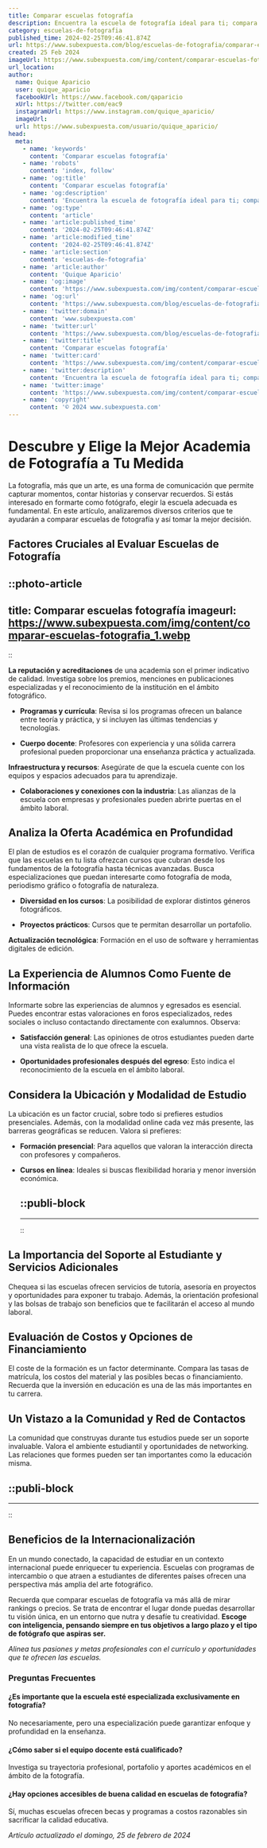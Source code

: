 ```yaml
---
title: Comparar escuelas fotografía
description: Encuentra la escuela de fotografía ideal para ti; compara programas, precios y valoraciones para tomar la mejor decisión.
category: escuelas-de-fotografia
published_time: 2024-02-25T09:46:41.874Z
url: https://www.subexpuesta.com/blog/escuelas-de-fotografia/comparar-escuelas-fotografia
created: 25 Feb 2024
imageUrl: https://www.subexpuesta.com/img/content/comparar-escuelas-fotografia_1.webp
url_location:
author:
  name: Quique Aparicio
  user: quique_aparicio
  facebookUrl: https://www.facebook.com/qaparicio
  xUrl: https://twitter.com/eac9
  instagramUrl: https://www.instagram.com/quique_aparicio/
  imageUrl: 
  url: https://www.subexpuesta.com/usuario/quique_aparicio/
head:
  meta:
    - name: 'keywords'
      content: 'Comparar escuelas fotografía'
    - name: 'robots'
      content: 'index, follow'
    - name: 'og:title'
      content: 'Comparar escuelas fotografía'
    - name: 'og:description'
      content: 'Encuentra la escuela de fotografía ideal para ti; compara programas, precios y valoraciones para tomar la mejor decisión.'
    - name: 'og:type'
      content: 'article'
    - name: 'article:published_time'
      content: '2024-02-25T09:46:41.874Z'
    - name: 'article:modified_time'
      content: '2024-02-25T09:46:41.874Z'
    - name: 'article:section'
      content: 'escuelas-de-fotografia'
    - name: 'article:author'
      content: 'Quique Aparicio'
    - name: 'og:image'
      content: 'https://www.subexpuesta.com/img/content/comparar-escuelas-fotografia_1.webp'
    - name: 'og:url'
      content: 'https://www.subexpuesta.com/blog/escuelas-de-fotografia/comparar-escuelas-fotografia'
    - name: 'twitter:domain'
      content: 'www.subexpuesta.com'
    - name: 'twitter:url'
      content: 'https://www.subexpuesta.com/blog/escuelas-de-fotografia/comparar-escuelas-fotografia'
    - name: 'twitter:title'
      content: 'Comparar escuelas fotografía'
    - name: 'twitter:card'
      content: 'https://www.subexpuesta.com/img/content/comparar-escuelas-fotografia_1.webp'
    - name: 'twitter:description'
      content: 'Encuentra la escuela de fotografía ideal para ti; compara programas, precios y valoraciones para tomar la mejor decisión.'
    - name: 'twitter:image'
      content: 'https://www.subexpuesta.com/img/content/comparar-escuelas-fotografia_1.webp'
    - name: 'copyright'
      content: '© 2024 www.subexpuesta.com'
---
```

# Descubre y Elige la Mejor Academia de Fotografía a Tu Medida

La fotografía, más que un arte, es una forma de comunicación que permite capturar momentos, contar historias y conservar recuerdos. Si estás interesado en formarte como fotógrafo, elegir la escuela adecuada es fundamental. En este artículo, analizaremos diversos criterios que te ayudarán a comparar escuelas de fotografía y así tomar la mejor decisión.

## Factores Cruciales al Evaluar Escuelas de Fotografía


::photo-article
---
title: Comparar escuelas fotografía
imageurl: https://www.subexpuesta.com/img/content/comparar-escuelas-fotografia_1.webp
---
::



**La reputación y acreditaciones** de una academia son el primer indicativo de calidad. Investiga sobre los premios, menciones en publicaciones especializadas y el reconocimiento de la institución en el ámbito fotográfico.

- **Programas y currícula**: Revisa si los programas ofrecen un balance entre teoría y práctica, y si incluyen las últimas tendencias y tecnologías.

- **Cuerpo docente**: Profesores con experiencia y una sólida carrera profesional pueden proporcionar una enseñanza práctica y actualizada.

**Infraestructura y recursos**: Asegúrate de que la escuela cuente con los equipos y espacios adecuados para tu aprendizaje.

- **Colaboraciones y conexiones con la industria**: Las alianzas de la escuela con empresas y profesionales pueden abrirte puertas en el ámbito laboral.

## Analiza la Oferta Académica en Profundidad

El plan de estudios es el corazón de cualquier programa formativo. Verifica que las escuelas en tu lista ofrezcan cursos que cubran desde los fundamentos de la fotografía hasta técnicas avanzadas. Busca especializaciones que puedan interesarte como fotografía de moda, periodismo gráfico o fotografía de naturaleza.

- **Diversidad en los cursos**: La posibilidad de explorar distintos géneros fotográficos.

- **Proyectos prácticos**: Cursos que te permitan desarrollar un portafolio.

**Actualización tecnológica**: Formación en el uso de software y herramientas digitales de edición.

## La Experiencia de Alumnos Como Fuente de Información

Informarte sobre las experiencias de alumnos y egresados es esencial. Puedes encontrar estas valoraciones en foros especializados, redes sociales o incluso contactando directamente con exalumnos. Observa:

- **Satisfacción general**: Las opiniones de otros estudiantes pueden darte una vista realista de lo que ofrece la escuela.

- **Oportunidades profesionales después del egreso**: Esto indica el reconocimiento de la escuela en el ámbito laboral.

## Considera la Ubicación y Modalidad de Estudio

La ubicación es un factor crucial, sobre todo si prefieres estudios presenciales. Además, con la modalidad online cada vez más presente, las barreras geográficas se reducen. Valora si prefieres:

- **Formación presencial**: Para aquellos que valoran la interacción directa con profesores y compañeros.

- **Cursos en línea**: Ideales si buscas flexibilidad horaria y menor inversión económica.


  ::publi-block
  ---
  ---
  ::
  
  

## La Importancia del Soporte al Estudiante y Servicios Adicionales

Chequea si las escuelas ofrecen servicios de tutoría, asesoría en proyectos y oportunidades para exponer tu trabajo. Además, la orientación profesional y las bolsas de trabajo son beneficios que te facilitarán el acceso al mundo laboral.

## Evaluación de Costos y Opciones de Financiamiento

El coste de la formación es un factor determinante. Compara las tasas de matrícula, los costos del material y las posibles becas o financiamiento. Recuerda que la inversión en educación es una de las más importantes en tu carrera.

## Un Vistazo a la Comunidad y Red de Contactos

La comunidad que construyas durante tus estudios puede ser un soporte invaluable. Valora el ambiente estudiantil y oportunidades de networking. Las relaciones que formes pueden ser tan importantes como la educación misma.


  ::publi-block
  ---
  ---
  ::
  
  

## Beneficios de la Internacionalización

En un mundo conectado, la capacidad de estudiar en un contexto internacional puede enriquecer tu experiencia. Escuelas con programas de intercambio o que atraen a estudiantes de diferentes países ofrecen una perspectiva más amplia del arte fotográfico.

Recuerda que comparar escuelas de fotografía va más allá de mirar rankings o precios. Se trata de encontrar el lugar donde puedas desarrollar tu visión única, en un entorno que nutra y desafíe tu creatividad. **Escoge con inteligencia, pensando siempre en tus objetivos a largo plazo y el tipo de fotógrafo que aspiras ser.**

*Alinea tus pasiones y metas profesionales con el currículo y oportunidades que te ofrecen las escuelas.*

### Preguntas Frecuentes

#### ¿Es importante que la escuela esté especializada exclusivamente en fotografía?

No necesariamente, pero una especialización puede garantizar enfoque y profundidad en la enseñanza.

#### ¿Cómo saber si el equipo docente está cualificado?

Investiga su trayectoria profesional, portafolio y aportes académicos en el ámbito de la fotografía.

#### ¿Hay opciones accesibles de buena calidad en escuelas de fotografía?

Sí, muchas escuelas ofrecen becas y programas a costos razonables sin sacrificar la calidad educativa.

_Artículo actualizado el domingo, 25 de febrero de 2024_